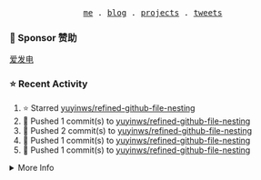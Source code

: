 <p align="center">
  <samp>
    <a href="https://yuy1n.io">me</a> .
    <a href="https://yuy1n.io/blog">blog</a> .
    <a href="https://yuy1n.io/projects">projects</a> .
    <a href="https://twitter.com/yuyinws">tweets</a>
  </samp>
</p>

### 💖 Sponsor 赞助

[爱发电](https://afdian.com/a/yuyinws)

### ⭐️ Recent Activity
<!--RECENT_ACTIVITY:start-->
1. ⭐️ Starred [yuyinws/refined-github-file-nesting](https://github.com/yuyinws/refined-github-file-nesting)<br>
2. 💪 Pushed 1 commit(s) to [yuyinws/refined-github-file-nesting](https://github.com/yuyinws/refined-github-file-nesting)<br>
3. 💪 Pushed 2 commit(s) to [yuyinws/refined-github-file-nesting](https://github.com/yuyinws/refined-github-file-nesting)<br>
4. 💪 Pushed 1 commit(s) to [yuyinws/refined-github-file-nesting](https://github.com/yuyinws/refined-github-file-nesting)<br>
5. 💪 Pushed 1 commit(s) to [yuyinws/refined-github-file-nesting](https://github.com/yuyinws/refined-github-file-nesting)<br>
<!--RECENT_ACTIVITY:end-->

<details>
  <summary>
  More Info
  </summary>

[![wakatime](https://wakatime.com/badge/user/51143705-a99d-4e70-b101-fd9e1cb44e71.svg)](https://wakatime.com/@51143705-a99d-4e70-b101-fd9e1cb44e71)

<img src="https://cdn.jsdelivr.net/gh/yuyinws/yuyinws/gitmand.svg" />
<br />
<img src="https://card.yuy1n.io/card/76561198340841543/dark,bg-game-1850570" />
<br />
<img src="https://cdn.jsdelivr.net/gh/yuyinws/yuyinws/github-metrics.svg" />
</details>
